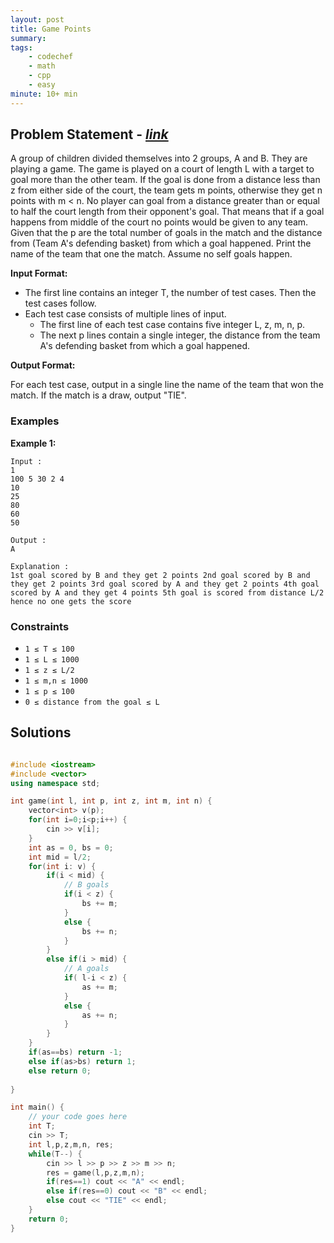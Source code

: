```yaml
---
layout: post
title: Game Points                       
summary:
tags:
    - codechef
    - math
    - cpp
    - easy
minute: 10+ min
---
```


## Problem Statement - [*link*](https://www.codechef.com/problems/D22001?tab=statement)  

A group of children divided themselves into 2 groups, A and B. They are playing a game. The game is played on a court of length L with a target to goal more than the other team. If the goal is done from a distance less than z from either side of the court, the team gets m points, otherwise they get n points with m < n. No player can goal from a distance greater than or equal to half the court length from their opponent's goal. That means that if a goal happens from middle of the court no points would be given to any team. Given that the p are the total number of goals in the match and the distance from (Team A's defending basket) from which a goal happened. Print the name of the team that one the match. Assume no self goals happen.
 

**Input Format:**

+ The first line contains an integer T, the number of test cases. Then the test cases follow.
+ Each test case consists of multiple lines of input.
    + The first line of each test case contains five integer L, z, m, n, p.
    + The next p lines contain a single integer, the distance from the team A's defending basket from which a goal happened.


**Output Format:**

For each test case, output in a single line the name of the team that won the match. If the match is a draw, output "TIE".

### Examples

**Example 1:**   
```
Input :
1
100 5 30 2 4
10
25
80
60
50

Output :
A

Explanation :
1st goal scored by B and they get 2 points 2nd goal scored by B and they get 2 points 3rd goal scored by A and they get 2 points 4th goal scored by A and they get 4 points 5th goal is scored from distance L/2 hence no one gets the score
```

### Constraints

+ `1 ≤ T ≤ 100`
+ `1 ≤ L ≤ 1000`
+ `1 ≤ z ≤ L/2`
+ `1 ≤ m,n ≤ 1000`
+ `1 ≤ p ≤ 100`
+ `0 ≤ distance from the goal ≤ L`

## Solutions

```cpp

#include <iostream>
#include <vector>
using namespace std;

int game(int l, int p, int z, int m, int n) {
    vector<int> v(p);
    for(int i=0;i<p;i++) {
        cin >> v[i];
    }
    int as = 0, bs = 0;
    int mid = l/2;
    for(int i: v) {
        if(i < mid) {
            // B goals
            if(i < z) {
                bs += m;
            }
            else {
                bs += n;
            }
        }
        else if(i > mid) {
            // A goals
            if( l-i < z) {
                as += m;
            }
            else {
                as += n;
            }
        }
    }
    if(as==bs) return -1;
    else if(as>bs) return 1;
    else return 0;
    
}

int main() {
	// your code goes here
	int T;
	cin >> T;
	int l,p,z,m,n, res;
	while(T--) {
	    cin >> l >> p >> z >> m >> n;
	    res = game(l,p,z,m,n);
	    if(res==1) cout << "A" << endl;
	    else if(res==0) cout << "B" << endl;
	    else cout << "TIE" << endl;
	}
	return 0;
}


```

